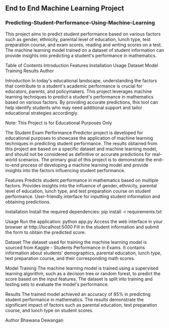 ## End to End Machine Learning Project
### Predicting-Student-Performance-Using-Machine-Learning
This project aims to predict student performance based on various factors such as gender, ethnicity, parental level of education, lunch type, test preparation course, and exam scores, reading and writing scores on a test. The machine learning model trained on a dataset of student information can provide insights into predicting a student's performance in mathematics.

Table of Contents
Introduction
Features
Installation
Usage
Dataset
Model Training
Results
Author

Introduction
In today's educational landscape, understanding the factors that contribute to a student's academic performance is crucial for educators, parents, and policymakers. This project leverages machine learning techniques to predict a student's performance in mathematics based on various factors. By providing accurate predictions, this tool can help identify students who may need additional support and tailor educational strategies accordingly.

Note: This Project is for Educational Purposes Only

The Student Exam Performance Predictor project is developed for educational purposes to showcase the application of machine learning techniques in predicting student performance. The results obtained from this project are based on a specific dataset and machine learning model, and should not be considered as definitive or accurate predictions for real-world scenarios. The primary goal of this project is to demonstrate the end-to-end process of developing a machine learning model and provide insights into the factors influencing student performance.

Features
Predicts student performance in mathematics based on multiple factors.
Provides insights into the influence of gender, ethnicity, parental level of education, lunch type, and test preparation course on student performance.
User-friendly interface for inputting student information and obtaining predictions.

Installation
Install the required dependencies: pip install -r requirements.txt

Usage
Run the application: python app.py
Access the web interface in your browser at http://localhost:5000
Fill in the student information and submit the form to obtain the predicted score.

Dataset
The dataset used for training the machine learning model is sourced from Kaggle - Students Performance in Exams. It contains information about students' demographics, parental education, lunch type, test preparation course, and their corresponding math scores.

Model Training
The machine learning model is trained using a supervised learning algorithm, such as a decision tree or random forest, to predict the score based on the input features. The dataset is split into training and testing sets to evaluate the model's performance.

Results
The trained model achieved an accuracy of 85% in predicting student performance in mathematics. The results demonstrate the significant impact of factors such as parental education, test preparation course, and lunch type on student scores.

Author
Bhawana Dewangan
